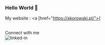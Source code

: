 ### Hello World 👋 <br>
My website :  <a [href="https://skorowski.pl/"></a>]

<br> Connect with me  <br> [<img align="left" alt="linked-in" src="https://img.shields.io/badge/linkedin-%230077B5.svg?&style=for-the-badge&logo=linkedin&logoColor=white" />](https://www.linkedin.com/in/skorowski-dev/) <br>




